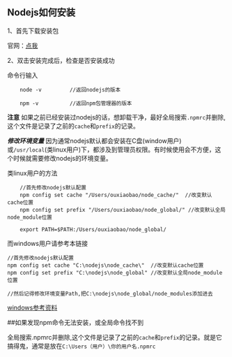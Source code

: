 ## Nodejs如何安装
1、首先下载安装包 

官网：[点我](http://nodejs.cn/)

2、双击安装完成后，检查是否安装成功

命令行输入
```
    node -v         //返回nodejs的版本

    npm -v          //返回npm包管理器的版本
```
**注意**  如果之前已经安装过nodejs的话，想卸载干净，最好全局搜索`.npmrc`并删除,这个文件是记录了之前的`cache`和`prefix`的记录。

***修改环境变量*** 因为通常nodejs默认都会安装在C盘(window用户)或`/usr/local`(类linux用户)下，都涉及到管理员权限。有时候使用会不方便，这个时候就需要修改nodejs的环境变量。

类linux用户的方法
```
    //首先修改nodejs默认配置
    npm config set cache "/Users/ouxiaobao/node_cache/"  //改变默认cache位置
    npm config set prefix "/Users/ouxiaobao/node_global/" //改变默认全局node_module位置
    
    export PATH=$PATH:/Users/ouxiaobao/node_global/
```
而windows用户请参考本链接
```
//首先修改nodejs默认配置
npm config set cache "C:\nodejs\node_cache\"  //改变默认cache位置
npm config set prefix "C:\nodejs\node_global" //改变默认全局node_module位置

//然后记得修改环境变量Path,把C:\nodejs\node_global/node_modules添加进去
```
[windows参考资料](http://blog.csdn.net/pengpegv5yaya/article/details/51885829)

##如果发现npm命令无法安装，或全局命令找不到

全局搜索.npmrc并删除,这个文件是记录了之前的`cache`和`prefix`的记录。就是它搞得鬼，通常是放在`C:\Users（用户）\你的用户名.npmrc`